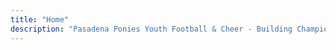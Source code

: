 ```yaml
---
title: "Home"
description: "Pasadena Ponies Youth Football & Cheer - Building Champions, Creating Leaders Since 1987"
---
```

